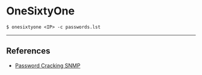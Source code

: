 # OneSixtyOne

`$ onesixtyone <IP> -c passwords.lst`

---
## References

- [Password Cracking SNMP](https://www.hackingarticles.in/password-crackingsnmp/)